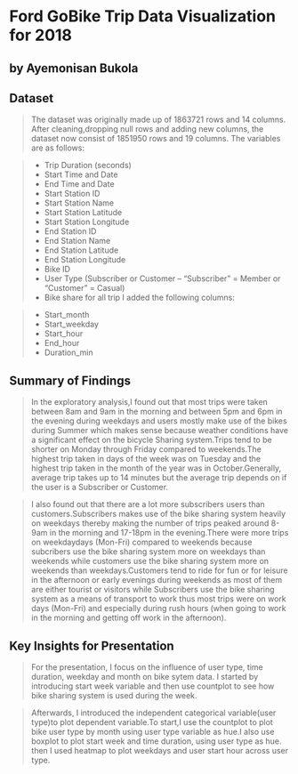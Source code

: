 # Ford GoBike Trip Data Visualization for 2018
## by Ayemonisan Bukola


## Dataset
>The dataset was originally made up of 1863721 rows and 14 columns. After cleaning,dropping null rows and adding new columns, the dataset now consist of 1851950 rows and 19 columns. The variables are as follows:

>* Trip Duration (seconds)
>* Start Time and Date
>* End Time and Date
>* Start Station ID
>* Start Station Name
>* Start Station Latitude
>* Start Station Longitude
>* End Station ID
>* End Station Name
>* End Station Latitude
>* End Station Longitude
>* Bike ID
>* User Type (Subscriber or Customer – “Subscriber” = Member or “Customer” = Casual)
>* Bike share for all trip
>I added the following columns:

>* Start_month
>* Start_weekday
>* Start_hour
>* End_hour
>* Duration_min



## Summary of Findings

>In the exploratory analysis,I found out that most trips were taken between 8am and 9am in the morning and between 5pm and 6pm in the evening during weekdays and users mostly make use of the bikes during Summer which makes sense because weather conditions have a significant effect on the bicycle Sharing system.Trips tend to be shorter on Monday through Friday compared to weekends.The highest trip taken in days of the week was on Tuesday and the highest trip taken in the month of the year was in October.Generally, average trip takes up to 14 minutes but the average trip depends on if the user is a Subscriber or Customer.



>I also found out that there are a lot more subscribers users than customers.Subscribers makes use of the bike sharing system heavily on weekdays thereby making the number of trips peaked around 8-9am in the morning and 17-18pm in the evening.There were more trips on weekdaydays (Mon-Fri) compared to weekends because subcribers use the bike sharing system more on weekdays than weekends while customers use the bike sharing system more on weekends than weekdays.Customers tend to ride for fun or for leisure in the afternoon or early evenings during weekends as most of them are either tourist or visitors while Subscribers use the bike sharing system as a means of transport to work thus most trips were on work days (Mon-Fri) and especially during rush hours (when going to work in the morning and getting off work in the afternoon).


## Key Insights for Presentation
>For the presentation, I focus on the influence of user type, time duration, weekday and month on bike sytem data. I started by introducing start week variable and then use countplot to see how bike sharing system is used during the week.

>Afterwards, I introduced the independent categorical variable(user type)to plot dependent variable.To start,I use the countplot to plot bike user type by month using user type variable as hue.I also use boxplot to plot start week and time duration, using user type as hue. then I used heatmap to plot weekdays and user start hour across user type.

